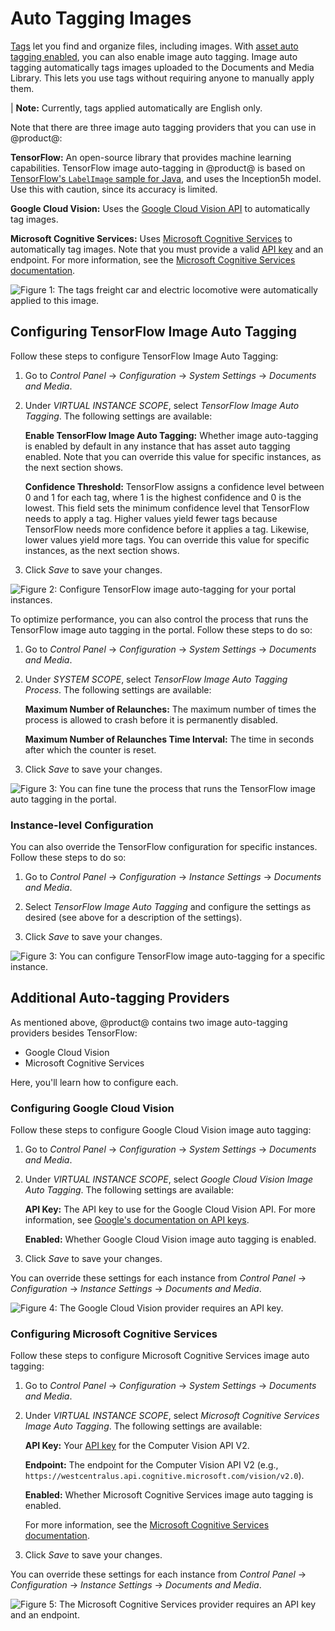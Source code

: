 # Auto Tagging Images [](id=auto-tagging-images)

[Tags](/discover/portal/-/knowledge_base/7-2/tagging-content) 
let you find and organize files, including images. With 
[asset auto tagging enabled](/discover/portal/-/knowledge_base/7-2/configuring-asset-auto-tagging), 
you can also enable image auto tagging. Image auto tagging automatically tags 
images uploaded to the Documents and Media Library. This lets you use tags 
without requiring anyone to manually apply them. 

| **Note:** Currently, tags applied automatically are English only. 

Note that there are three image auto tagging providers that you can use in 
@product@: 

**TensorFlow:** An open-source library that provides machine learning 
capabilities. TensorFlow image auto-tagging in @product@ is based on 
[TensorFlow's `LabelImage` sample for Java](https://github.com/tensorflow/tensorflow/blob/master/tensorflow/java/src/main/java/org/tensorflow/examples/LabelImage.java), 
and uses the Inception5h model. Use this with caution, since its accuracy is 
limited. 

**Google Cloud Vision:** Uses the 
[Google Cloud Vision API](https://cloud.google.com/vision/) 
to automatically tag images. 

**Microsoft Cognitive Services:** Uses 
[Microsoft Cognitive Services](https://azure.microsoft.com/en-us/services/cognitive-services/) 
to automatically tag images. Note that you must provide a valid 
[API key](https://azure.microsoft.com/en-us/try/cognitive-services/my-apis/?apiSlug=computer-services) 
and an endpoint. For more information, see the 
[Microsoft Cognitive Services documentation](https://docs.microsoft.com/en-us/azure/cognitive-services/). 

![Figure 1: The tags *freight car* and *electric locomotive* were automatically applied to this image.](../../../images/auto-tagging-images.png)

## Configuring TensorFlow Image Auto Tagging

Follow these steps to configure TensorFlow Image Auto Tagging: 

1.  Go to *Control Panel* &rarr; *Configuration* &rarr; *System Settings* &rarr; 
    *Documents and Media*. 

2.  Under *VIRTUAL INSTANCE SCOPE*, select *TensorFlow Image Auto Tagging*. The 
    following settings are available: 

    **Enable TensorFlow Image Auto Tagging:** Whether image auto-tagging is 
    enabled by default in any instance that has asset auto tagging enabled. Note 
    that you can override this value for specific instances, as the next section 
    shows. 

    **Confidence Threshold:** TensorFlow assigns a confidence level between 0 
    and 1 for each tag, where 1 is the highest confidence and 0 is the lowest. 
    This field sets the minimum confidence level that TensorFlow needs to apply 
    a tag. Higher values yield fewer tags because TensorFlow needs more 
    confidence before it applies a tag. Likewise, lower values yield more tags. 
    You can override this value for specific instances, as the next section 
    shows. 

3.  Click *Save* to save your changes. 

![Figure 2: Configure TensorFlow image auto-tagging for your portal instances.](../../../images/auto-tagging-tensorflow.png)

To optimize performance, you can also control the process that runs the 
TensorFlow image auto tagging in the portal. Follow these steps to do so: 

1.  Go to *Control Panel* &rarr; *Configuration* &rarr; *System Settings* &rarr; 
    *Documents and Media*. 

2.  Under *SYSTEM SCOPE*, select *TensorFlow Image Auto Tagging Process*. The 
    following settings are available: 

    **Maximum Number of Relaunches:** The maximum number of times the process is 
    allowed to crash before it is permanently disabled. 

    **Maximum Number of Relaunches Time Interval:** The time in seconds after 
    which the counter is reset. 

3.  Click *Save* to save your changes. 

![Figure 3: You can fine tune the process that runs the TensorFlow image auto tagging in the portal.](../../../images/auto-tagging-tensorflow-process.png)

### Instance-level Configuration

You can also override the TensorFlow configuration for specific instances. 
Follow these steps to do so: 

1.  Go to *Control Panel* &rarr; *Configuration* &rarr; *Instance Settings* 
    &rarr; *Documents and Media*. 

2.  Select *TensorFlow Image Auto Tagging* and configure the settings as 
    desired (see above for a description of the settings). 

3.  Click *Save* to save your changes. 

![Figure 3: You can configure TensorFlow image auto-tagging for a specific instance.](../../../images/auto-tagging-tensorflow-instance.png)

## Additional Auto-tagging Providers [](id=additional-auto-tagging-providers)

As mentioned above, @product@ contains two image auto-tagging providers besides 
TensorFlow:

-   Google Cloud Vision
-   Microsoft Cognitive Services

Here, you'll learn how to configure each. 

### Configuring Google Cloud Vision

Follow these steps to configure Google Cloud Vision image auto tagging: 

1.  Go to *Control Panel* &rarr; *Configuration* &rarr; *System Settings* &rarr; 
    *Documents and Media*. 

2.  Under *VIRTUAL INSTANCE SCOPE*, select 
    *Google Cloud Vision Image Auto Tagging*. The following settings are 
    available: 

    **API Key:** The API key to use for the Google Cloud Vision API. For more 
    information, see 
    [Google's documentation on API keys](https://cloud.google.com/docs/authentication/api-keys). 

    **Enabled:** Whether Google Cloud Vision image auto tagging is enabled. 

3.  Click *Save* to save your changes. 

You can override these settings for each instance from *Control Panel* &rarr; *Configuration* &rarr; *Instance Settings* &rarr; *Documents and Media*. 

![Figure 4: The Google Cloud Vision provider requires an API key.](../../../images/auto-tagging-image-google.png)

### Configuring Microsoft Cognitive Services

Follow these steps to configure Microsoft Cognitive Services image auto tagging: 

1.  Go to *Control Panel* &rarr; *Configuration* &rarr; *System Settings* &rarr; 
    *Documents and Media*. 

2.  Under *VIRTUAL INSTANCE SCOPE*, select 
    *Microsoft Cognitive Services Image Auto Tagging*. The following settings 
    are available: 

    **API Key:** Your 
    [API key](https://azure.microsoft.com/en-us/try/cognitive-services/my-apis/?apiSlug=computer-services) 
    for the Computer Vision API V2. 

    **Endpoint:** The endpoint for the Computer Vision API V2 (e.g., 
    `https://westcentralus.api.cognitive.microsoft.com/vision/v2.0`). 

    **Enabled:** Whether Microsoft Cognitive Services image auto tagging is 
    enabled. 

    For more information, see the 
    [Microsoft Cognitive Services documentation](https://docs.microsoft.com/en-us/azure/cognitive-services/).

3.  Click *Save* to save your changes. 

You can override these settings for each instance from *Control Panel* &rarr; *Configuration* &rarr; *Instance Settings* &rarr; *Documents and Media*. 

![Figure 5: The Microsoft Cognitive Services provider requires an API key and an endpoint.](../../../images/auto-tagging-image-microsoft.png)
